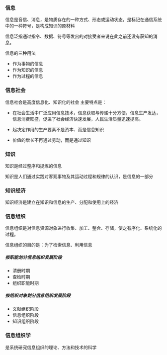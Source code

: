 ### 信息

信息是音信、消息，是物质存在的一种方式、形态或运动状态，是标记在通信系统中的一种符号，是构成知识的原材料

信息泛指通过指令、数据、符号等发出的对接受者来说在此之前还没有获知的消息。

信息的三种用法

- 作为事物的信息
- 作为知识的信息
- 作为过程的信息

### 信息社会

信息社会是高度信息化、知识化的社会
主要特点是：

- 在社会生活中广泛应用信息技术，信息获取与传递十分方便，信息生产发达，信息消费旺盛，促进了社会经济快速发展，人民生活质量迅速提高。

- 起决定作用的生产要素不是资本、而是信息知识

- 价值的增长不再通过劳动，而是通过知识



### 知识

知识是经过整序和提炼的信息

知识是人们通过实践对客观事物及其运动过程和规律的认识，是信息的一部分





### 知识经济

知识经济是建立在知识和信息的生产、分配和使用上的经济



### 信息组织

信息组织是对信息资源对象进行收集、加工、整合、存储，使之有序化、系统化的过程。

信息组织的目的是：为了检索信息、利用信息

##### 按职能划分信息组织发展阶段

- 清册时期
- 查检时期
- 组织职能时期

##### 按组织对象划分信息组织发展阶段

- 文献组织阶段
- 信息组织阶段
- 知识组织阶段

### 信息组织学

是系统研究信息组织的理论、方法和技术的科学